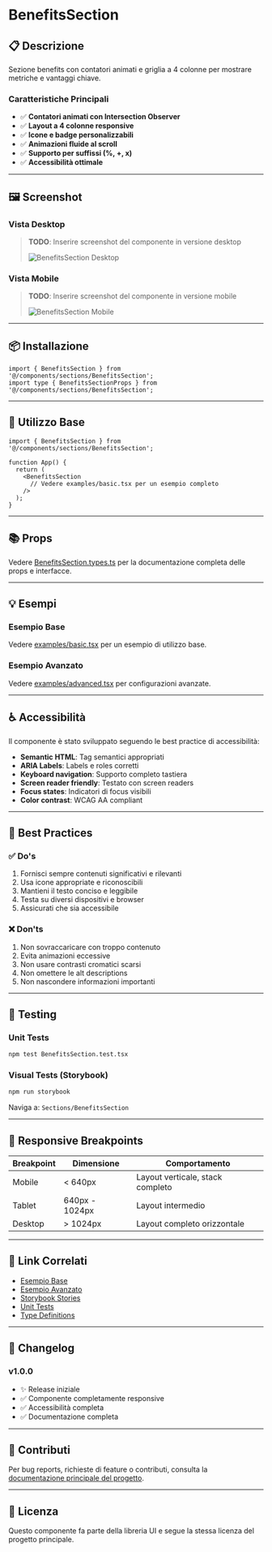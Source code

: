 # BenefitsSection

## 📋 Descrizione

Sezione benefits con contatori animati e griglia a 4 colonne per mostrare metriche e vantaggi chiave.

### Caratteristiche Principali

- ✅ **Contatori animati con Intersection Observer**
- ✅ **Layout a 4 colonne responsive**
- ✅ **Icone e badge personalizzabili**
- ✅ **Animazioni fluide al scroll**
- ✅ **Supporto per suffissi (%,  +, x)**
- ✅ **Accessibilità ottimale**

---

## 🖼️ Screenshot

### Vista Desktop
> **TODO**: Inserire screenshot del componente in versione desktop
>
> ![BenefitsSection Desktop](./screenshots/desktop.png)

### Vista Mobile
> **TODO**: Inserire screenshot del componente in versione mobile
>
> ![BenefitsSection Mobile](./screenshots/mobile.png)

---

## 📦 Installazione

```tsx
import { BenefitsSection } from '@/components/sections/BenefitsSection';
import type { BenefitsSectionProps } from '@/components/sections/BenefitsSection';
```

---

## 🎯 Utilizzo Base

```tsx
import { BenefitsSection } from '@/components/sections/BenefitsSection';

function App() {
  return (
    <BenefitsSection
      // Vedere examples/basic.tsx per un esempio completo
    />
  );
}
```

---

## 📚 Props

Vedere [BenefitsSection.types.ts](./BenefitsSection.types.ts) per la documentazione completa delle props e interfacce.

---

## 💡 Esempi

### Esempio Base
Vedere [examples/basic.tsx](./examples/basic.tsx) per un esempio di utilizzo base.

### Esempio Avanzato
Vedere [examples/advanced.tsx](./examples/advanced.tsx) per configurazioni avanzate.

---

## ♿ Accessibilità

Il componente è stato sviluppato seguendo le best practice di accessibilità:

- **Semantic HTML**: Tag semantici appropriati
- **ARIA Labels**: Labels e roles corretti
- **Keyboard navigation**: Supporto completo tastiera
- **Screen reader friendly**: Testato con screen readers
- **Focus states**: Indicatori di focus visibili
- **Color contrast**: WCAG AA compliant

---

## 🔧 Best Practices

### ✅ Do's

1. Fornisci sempre contenuti significativi e rilevanti
2. Usa icone appropriate e riconoscibili
3. Mantieni il testo conciso e leggibile
4. Testa su diversi dispositivi e browser
5. Assicurati che sia accessibile

### ❌ Don'ts

1. Non sovraccaricare con troppo contenuto
2. Evita animazioni eccessive
3. Non usare contrasti cromatici scarsi
4. Non omettere le alt descriptions
5. Non nascondere informazioni importanti

---

## 🧪 Testing

### Unit Tests

```bash
npm test BenefitsSection.test.tsx
```

### Visual Tests (Storybook)

```bash
npm run storybook
```

Naviga a: `Sections/BenefitsSection`

---

## 📱 Responsive Breakpoints

| Breakpoint | Dimensione | Comportamento |
|------------|------------|---------------|
| Mobile | < 640px | Layout verticale, stack completo |
| Tablet | 640px - 1024px | Layout intermedio |
| Desktop | > 1024px | Layout completo orizzontale |

---

## 🔗 Link Correlati

- [Esempio Base](./examples/basic.tsx)
- [Esempio Avanzato](./examples/advanced.tsx)
- [Storybook Stories](./BenefitsSection.stories.tsx)
- [Unit Tests](./BenefitsSection.test.tsx)
- [Type Definitions](./BenefitsSection.types.ts)

---

## 📝 Changelog

### v1.0.0
- ✨ Release iniziale
- ✅ Componente completamente responsive
- ✅ Accessibilità completa
- ✅ Documentazione completa

---

## 🤝 Contributi

Per bug reports, richieste di feature o contributi, consulta la [documentazione principale del progetto](../../../README.md).

---

## 📄 Licenza

Questo componente fa parte della libreria UI e segue la stessa licenza del progetto principale.
